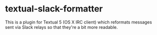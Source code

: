 # textual-slack-formatter
This is a plugin for Textual 5 (OS X IRC client) which reformats messages sent via Slack relays so that they're a bit more readable.
